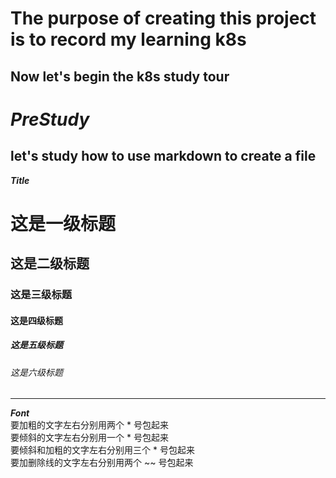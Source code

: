 # The purpose of creating this project is to record my learning k8s
## Now let's begin  the k8s study tour

# ***PreStudy***
let's study how to use markdown to create a file
---
***Title***
# 这是一级标题
## 这是二级标题
### 这是三级标题
#### 这是四级标题
##### 这是五级标题
###### 这是六级标题
---
***Font***    
要加粗的文字左右分别用两个 * 号包起来   
要倾斜的文字左右分别用一个 * 号包起来   
要倾斜和加粗的文字左右分别用三个 * 号包起来   
要加删除线的文字左右分别用两个 ~~ 号包起来   
